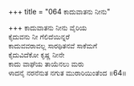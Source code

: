 +++
title = "064 ಕಾದುವಾತನು ನೀನು"

+++
ಕಾದುವಾತನು ನೀನು ವೈರಿಯ  
ಕೈದುವನು ನೀ ಗೆಲಿದೆಯಿನ್ನರೆ  
ಕಾದುವವರಾವಲ್ಲ ಸಾರಥಿತನವೆ ಸಾಕೆಮಗೆ  
ಕೈದುವಿದೆಕೋ ಕೃಷ್ಣ ನೀನೇ  
ಕಾದು ವಾಘೆಯ ತಾಯೆನಲು ಮರು  
ಳಾದನೈ ನರನೆನುತ ನಗುತ ಮುರಾರಿಯಿಂತೆಂದ    ॥64॥
